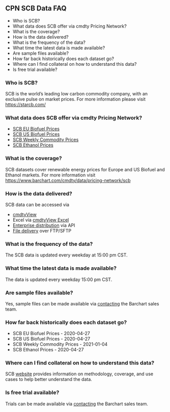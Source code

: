 ## CPN SCB Data FAQ
* Who is SCB?
* What data does SCB offer via cmdty Pricing Network?
* What is the coverage?
* How is the data delivered?
* What is the frequency of the data?
* What time the latest data is made available?
* Are sample files available?
* How far back historically does each dataset go?
* Where can I find collateral on how to understand this data?
* Is free trial available?

### Who is SCB?
SCB is the world’s leading low carbon commodity company, with an exclusive pulse on market prices.
For more information please visit https://starcb.com/

### What data does SCB offer via cmdty Pricing Network?
* [SCB EU Biofuel Prices](https://www.barchart.com/solutions/data/market/SCB_BIOFUEL_EU)
* [SCB US Biofuel Prices](https://www.barchart.com/solutions/data/market/SCB_BIOFUEL_US)
* [SCB Weekly Commodity Prices](https://www.barchart.com/solutions/data/market/SCB_CPN_OTHERS)
* [SCB Ethanol Prices](https://www.barchart.com/solutions/data/market/SCB_ETHANOL)

### What is the coverage?
SCB datasets cover renewable energy prices for Europe and US Biofuel and Ethanol markets. For more information visit https://www.barchart.com/cmdty/data/pricing-network/scb

### How is the data delivered?
SCB data can be accessed via
* [cmdtyView](https://www.barchart.com/cmdty/trading/cmdtyview)
* Excel via [cmdtyView Excel](https://www.barchart.com/cmdty/trading/cmdtyview-excel)
* [Enterprise distribution](https://www.barchart.com/cmdty/contact) via API
* [File delivery](https://www.barchart.com/cmdty/contact) over FTP/SFTP

### What is the frequency of the data?
The SCB data is updated every weekday at 15:00 pm CST.

### What time the latest data is made available?
The data is updated every weekday 15:00 pm CST.

### Are sample files available?
Yes, sample files can be made available via [contacting](https://www.barchart.com/cmdty/contact) the Barchart sales team.

### How far back historically does each dataset go?
* SCB EU Biofuel Prices - 2020-04-27
* SCB US Biofuel Prices - 2020-04-27
* SCB Weekly Commodity Prices - 2021-01-04
* SCB Ethanol Prices - 2020-04-27

### Where can I find collateral on how to understand this data?
SCB [website](https://starcb.com/) provides information on methodology, coverage, and use cases to help better understand the data.

### Is free trial available?
Trials can be made available via [contacting](https://www.barchart.com/cmdty/contact) the Barchart sales team.

